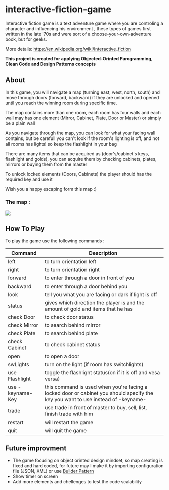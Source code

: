 # interactive-fiction-game
Interactive fiction game is a text adventure game where you are controling a character and influencing his environment
, these types of games first written in the late '70s and were sort of a choose-your-own-adventure book, but for geeks.

More details: https://en.wikipedia.org/wiki/Interactive_fiction

**This project is created for applying Objected-Orinted Parogramming, Clean Code and Design Patterns concepts**

## About

 In this game, you will navigate a map (turning east, west, north, south) and move through doors (forward, backward) if they are unlocked and opened until you reach the winning room during specific time.

 The map contains more than one room, each room has four walls and each wall may has one element (Mirror, Cabinet, Plate, Door or Master) or simply be a plain wall   
 
 As you navigate through the map, you can look for what your facing wall contains, but be carefull you can't look if the room's lighting is off, and not all rooms has lights! so  keep the flashlight in your bag 
 
 There are many items that can be acquired as (door's/cabinet's keys, flashlight and golds), you can acquire them by checking cabinets, plates, mirrors or 
 buying them from the master
 
 To unlock locked elements (Doors, Cabinets) the player should has the required key and use it

Wish you a happy escaping form this map :)

### The map :
<div>
    <img  src="https://drive.google.com/thumbnail?id=1Q41DJmpn5fzVrIzo2MJ8ukJpCFPM7zUw&sz=w1000-h1000">
</div>


## How To Play 


To play the game use the following commands :

| Command       | Description  |         
| ------------- | ------------- |
| left     | to turn orientation left |
| right      | to turn orientation right     |
| forward |to enter through a door in front of you     |
| backward |to enter through a door behind you    |
| look |tell you what you are facing or dark if light is off    |
| status |gives which direction the player is and the amount of gold and items that he has    |
| check Door |to check door status    |
| check Mirror |to search behind mirror   |
| check Plate |to search behind plate    |
| check Cabinet |to check cabinet status   |
| open |to open a door    |
| swLights  |turn on the light (if room has switchlights)    |
|use Flashlight |toggle the flashlight status(on if it is off and vesa versa)    |
|use -keyname- Key |this command is used when you're facing a locked door or cabinet you should specify the key you want to use instead of -keyname-    |
|trade |use trade in front of master to buy, sell, list, finish trade with him   |
|restart|will restart the game   |
|quit|will quit the game   |


## Future improvment 

* The game focusing on object orinted design mindset, so map creating is fixed and hard coded, for future may I make it by importing configuration file (JSON, XML) or use <a href="https://en.wikipedia.org/wiki/Builder_pattern#:~:text=The%20builder%20pattern%20is%20a,Gang%20of%20Four%20design%20patterns."> Builder Pattern </a> 
* Show timer on screen
* Add more elements and chellenges to test the code scalability 
